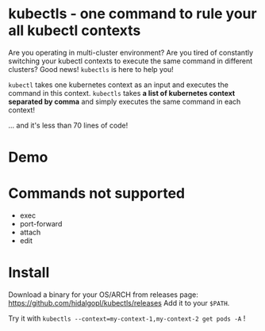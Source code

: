 # kubectls - one command to rule your all kubectl contexts

Are you operating in multi-cluster environment? Are you tired of constantly switching your kubectl contexts to execute the same command in different clusters?
Good news! `kubectls` is here to help you!

`kubectl` takes one kubernetes context as an input and executes the command in this context.
`kubectls` takes **a list of kubernetes context separated by comma** and simply executes the same command in each context!

... and it's less than 70 lines of code!


# Demo


# Commands not supported
- exec
- port-forward
- attach
- edit

# Install
Download a binary for your OS/ARCH from releases page: https://github.com/hidalgopl/kubectls/releases
Add it to your `$PATH`.

Try it with `kubectls --context=my-context-1,my-context-2 get pods -A` !
